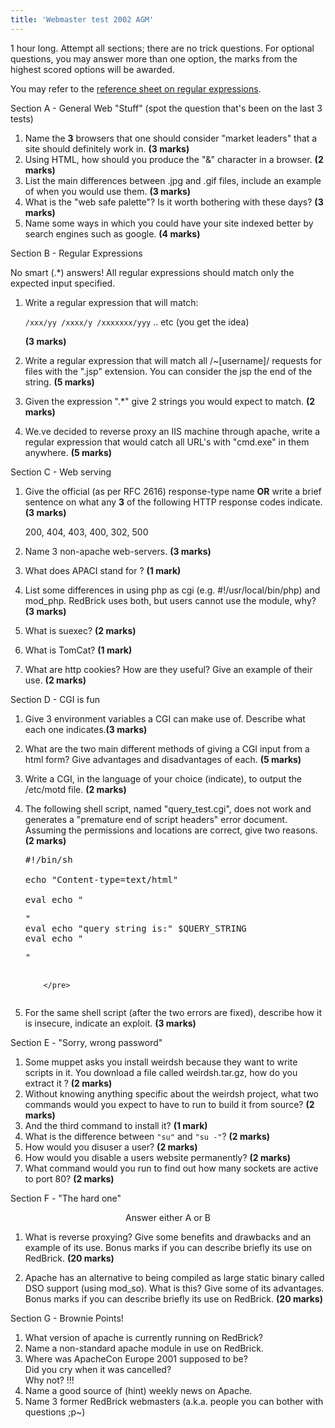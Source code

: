 ```yaml
---
title: 'Webmaster test 2002 AGM'
---
```


1 hour long. Attempt all sections; there are no trick questions. For optional questions, you may answer more than one option, the marks from the highest scored options will be awarded.  

You may refer to the [reference sheet on regular expressions](webmaster2002-regex.shtml).  

Section A - General Web "Stuff" (spot the question that's been on the last 3 tests)

1.  Name the **3** browsers that one should consider "market leaders" that a site should definitely work in. **(3 marks)**
2.  Using HTML, how should you produce the "&" character in a browser. **(2 marks)**
3.  List the main differences between .jpg and .gif files, include an example of when you would use them. **(3 marks)**
4.  What is the "web safe palette"? Is it worth bothering with these days? **(3 marks)**
5.  Name some ways in which you could have your site indexed better by search engines such as google. **(4 marks)**

Section B - Regular Expressions  

No smart (.*) answers! All regular expressions should match only the expected input specified.

1.  Write a regular expression that will match:  

    `/xxx/yy /xxxx/y /xxxxxxx/yyy` .. etc (you get the idea)  

    **(3 marks)**
2.  Write a regular expression that will match all /~[username]/ requests for files with the ".jsp" extension. You can consider the jsp the end of the string. **(5 marks)**
3.  Given the expression "\.*" give 2 strings you would expect to match. **(2 marks)**
4.  We.ve decided to reverse proxy an IIS machine through apache, write a regular expression that would catch all URL's with "cmd.exe" in them anywhere. **(5 marks)**

Section C - Web serving

1.  Give the official (as per RFC 2616) response-type name **OR** write a brief sentence on what any **3** of the following HTTP response codes indicate. **(3 marks)**  

    200, 404, 403, 400, 302, 500  

2.  Name 3 non-apache web-servers. **(3 marks)**
3.  What does APACI stand for ? **(1 mark)**
4.  List some differences in using php as cgi (e.g. #!/usr/local/bin/php) and mod_php. RedBrick uses both, but users cannot use the module, why? **(3 marks)**
5.  What is suexec? **(2 marks)**
6.  What is TomCat? **(1 mark)**
7.  What are http cookies? How are they useful? Give an example of their use. **(2 marks)**

Section D - CGI is fun

1.  Give 3 environment variables a CGI can make use of. Describe what each one indicates.**(3 marks)**
2.  What are the two main different methods of giving a CGI input from a html form? Give advantages and disadvantages of each. **(5 marks)**
3.  Write a CGI, in the language of your choice (indicate), to output the /etc/motd file. **(2 marks)**
4.  The following shell script, named "query_test.cgi", does not work and generates a "premature end of script headers" error document. Assuming the permissions and locations are correct, give two reasons. **(2 marks)**

    <pre>#!/bin/sh

    echo "Content-type=text/html"

    eval echo "<pre>"
    eval echo "query string is:" $QUERY_STRING 
    eval echo "</pre>"
    		</pre>

5.  For the same shell script (after the two errors are fixed), describe how it is insecure, indicate an exploit. **(3 marks)**

Section E - "Sorry, wrong password"

1.  Some muppet asks you install weirdsh because they want to write scripts in it. You download a file called weirdsh.tar.gz, how do you extract it ? **(2 marks)**
2.  Without knowing anything specific about the weirdsh project, what two commands would you expect to have to run to build it from source? **(2 marks)**
3.  And the third command to install it? **(1 mark)**
4.  What is the difference between `"su"` and `"su -"`? **(2 marks)**
5.  How would you disuser a user? **(2 marks)**
6.  How would you disable a users website permanently? **(2 marks)**
7.  What command would you run to find out how many sockets are active to port 80? **(2 marks)**

Section F - "The hard one"

<center>Answer either A or B</center>

1.  What is reverse proxying? Give some benefits and drawbacks and an example of its use. Bonus marks if you can describe briefly its use on RedBrick. **(20 marks)**  

2.  Apache has an alternative to being compiled as large static binary called DSO support (using mod_so). What is this? Give some of its advantages. Bonus marks if you can describe briefly its use on RedBrick. **(20 marks)**

Section G - Brownie Points!

1.  What version of apache is currently running on RedBrick?
2.  Name a non-standard apache module in use on RedBrick.
3.  Where was ApacheCon Europe 2001 supposed to be?  
    Did you cry when it was cancelled?  
    Why not? !!!
4.  Name a good source of (hint) weekly news on Apache.
5.  Name 3 former RedBrick webmasters (a.k.a. people you can bother with questions ;p~)